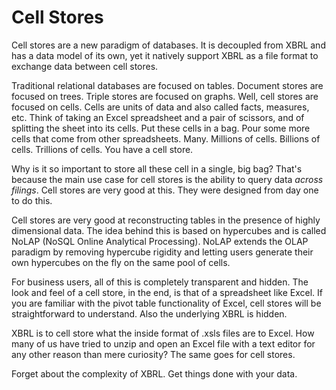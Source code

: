 Cell Stores
===========

Cell stores are a new paradigm of databases. It is decoupled from XBRL and has a data model of its own, yet it natively support XBRL as a file format to exchange data between cell stores.

Traditional relational databases are focused on tables. Document stores are focused on trees. Triple stores are focused on graphs. Well, cell stores are focused on cells. Cells are units of data and also called facts, measures, etc. Think of taking an Excel spreadsheet and a pair of scissors, and of splitting the sheet into its cells. Put these cells in a bag. Pour some more cells that come from other spreadsheets. Many. Millions of cells. Billions of cells. Trillions of cells. You have a cell store.

Why is it so important to store all these cell in a single, big bag? That's because the main use case for cell stores is the ability to query data *across filings*. Cell stores are very good at this. They were designed from day one to do this.

Cell stores are very good at reconstructing tables in the presence of highly dimensional data. The idea behind this is based on hypercubes and is called NoLAP (NoSQL Online Analytical Processing). NoLAP extends the OLAP paradigm by removing hypercube rigidity and letting users generate their own hypercubes on the fly on the same pool of cells.

For business users, all of this is completely transparent and hidden. The look and feel of a cell store, in the end, is that of a spreadsheet like Excel. If you are familiar with the pivot table functionality of Excel, cell stores will be straightforward to understand. Also the underlying XBRL is hidden.

XBRL is to cell store what the inside format of .xsls files are to Excel. How many of us have tried to unzip and open an Excel file with a text editor for any other reason than mere curiosity? The same goes for cell stores.

Forget about the complexity of XBRL. Get things done with your data.

